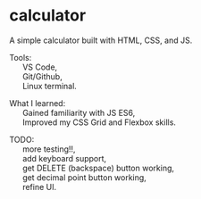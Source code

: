 # calculator

A simple calculator built with HTML, CSS, and JS.


Tools: <br />
    &nbsp;&nbsp;&nbsp;&nbsp;&nbsp;&nbsp;VS Code, <br />
    &nbsp;&nbsp;&nbsp;&nbsp;&nbsp;&nbsp;Git/Github, <br />
    &nbsp;&nbsp;&nbsp;&nbsp;&nbsp;&nbsp;Linux terminal. 


What I learned: <br />
    &nbsp;&nbsp;&nbsp;&nbsp;&nbsp;&nbsp;Gained familiarity with JS ES6, <br />
    &nbsp;&nbsp;&nbsp;&nbsp;&nbsp;&nbsp;Improved my CSS Grid and Flexbox skills. <br />



TODO: <br />
    &nbsp;&nbsp;&nbsp;&nbsp;&nbsp;&nbsp;more testing!!, <br />
    &nbsp;&nbsp;&nbsp;&nbsp;&nbsp;&nbsp;add keyboard support, <br />
    &nbsp;&nbsp;&nbsp;&nbsp;&nbsp;&nbsp;get DELETE (backspace) button working, <br />
    &nbsp;&nbsp;&nbsp;&nbsp;&nbsp;&nbsp;get decimal point button working, <br />
    &nbsp;&nbsp;&nbsp;&nbsp;&nbsp;&nbsp;refine UI.


